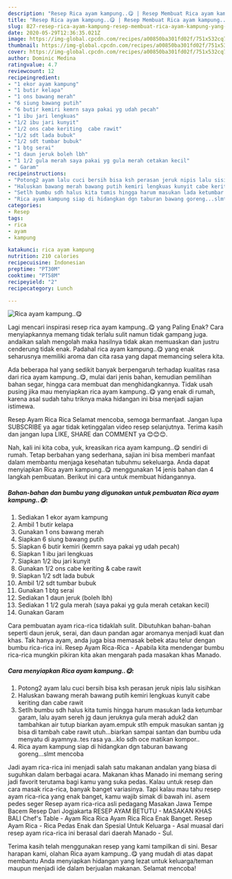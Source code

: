 ```yaml
---
description: "Resep Rica ayam kampung..😋 | Resep Membuat Rica ayam kampung..😋 Yang Enak dan Simpel"
title: "Resep Rica ayam kampung..😋 | Resep Membuat Rica ayam kampung..😋 Yang Enak dan Simpel"
slug: 827-resep-rica-ayam-kampung-resep-membuat-rica-ayam-kampung-yang-enak-dan-simpel
date: 2020-05-29T12:36:35.021Z
image: https://img-global.cpcdn.com/recipes/a00850ba301fd02f/751x532cq70/rica-ayam-kampung😋-foto-resep-utama.jpg
thumbnail: https://img-global.cpcdn.com/recipes/a00850ba301fd02f/751x532cq70/rica-ayam-kampung😋-foto-resep-utama.jpg
cover: https://img-global.cpcdn.com/recipes/a00850ba301fd02f/751x532cq70/rica-ayam-kampung😋-foto-resep-utama.jpg
author: Dominic Medina
ratingvalue: 4.7
reviewcount: 12
recipeingredient:
- "1 ekor ayam kampung"
- "1 butir kelapa"
- "1 ons bawang merah"
- "6 siung bawang putih"
- "6 butir kemiri kemrn saya pakai yg udah pecah"
- "1 ibu jari lengkuas"
- "1/2 ibu jari kunyit"
- "1/2 ons cabe keriting  cabe rawit"
- "1/2 sdt lada bubuk"
- "1/2 sdt tumbar bubuk"
- "1 btg serai"
- "1 daun jeruk boleh lbh"
- "1 1/2 gula merah saya pakai yg gula merah cetakan kecil"
- " Garam"
recipeinstructions:
- "Potong2 ayam lalu cuci bersih bisa ksh perasan jeruk nipis lalu sisihkan"
- "Haluskan bawang merah bawang putih kemiri lengkuas kunyit cabe keriting dan cabe rawit"
- "Setlh bumbu sdh halus kita tumis hingga harum masukan lada ketumbar garam, lalu ayam sereh jg daun jeruknya gula merah aduk2 dan tambahkan air tutup biarkan ayam.empuk stlh empuk masukan santan jg bisa di tambah cabe rawit utuh...biarkan sampai santan dan bumbu uda menyatu di ayamnya..tes rasa ya...klo sdh oce matikan kompor.."
- "Rica ayam kampung siap di hidangkan dgn taburan bawang goreng...slmt mencoba"
categories:
- Resep
tags:
- rica
- ayam
- kampung

katakunci: rica ayam kampung 
nutrition: 210 calories
recipecuisine: Indonesian
preptime: "PT30M"
cooktime: "PT58M"
recipeyield: "2"
recipecategory: Lunch

---
```



![Rica ayam kampung..😋](https://img-global.cpcdn.com/recipes/a00850ba301fd02f/751x532cq70/rica-ayam-kampung😋-foto-resep-utama.jpg)

Lagi mencari inspirasi resep rica ayam kampung..😋 yang Paling Enak? Cara menyiapkannya memang tidak terlalu sulit namun tidak gampang juga. andaikan salah mengolah maka hasilnya tidak akan memuaskan dan justru cenderung tidak enak. Padahal rica ayam kampung..😋 yang enak seharusnya memiliki aroma dan cita rasa yang dapat memancing selera kita.

Ada beberapa hal yang sedikit banyak berpengaruh terhadap kualitas rasa dari rica ayam kampung..😋, mulai dari jenis bahan, kemudian pemilihan bahan segar, hingga cara membuat dan menghidangkannya. Tidak usah pusing jika mau menyiapkan rica ayam kampung..😋 yang enak di rumah, karena asal sudah tahu triknya maka hidangan ini bisa menjadi sajian istimewa.

Resep Ayam Rica Rica Selamat mencoba, semoga bermanfaat. Jangan lupa SUBSCRIBE ya agar tidak ketinggalan video resep selanjutnya. Terima kasih dan jangan lupa LIKE, SHARE dan COMMENT ya 😊😊😊.


Nah, kali ini kita coba, yuk, kreasikan rica ayam kampung..😋 sendiri di rumah. Tetap berbahan yang sederhana, sajian ini bisa memberi manfaat dalam membantu menjaga kesehatan tubuhmu sekeluarga. Anda dapat menyiapkan Rica ayam kampung..😋 menggunakan 14 jenis bahan dan 4 langkah pembuatan. Berikut ini cara untuk membuat hidangannya.

<!--inarticleads1-->

##### Bahan-bahan dan bumbu yang digunakan untuk pembuatan Rica ayam kampung..😋:

1. Sediakan 1 ekor ayam kampung
1. Ambil 1 butir kelapa
1. Gunakan 1 ons bawang merah
1. Siapkan 6 siung bawang putih
1. Siapkan 6 butir kemiri (kemrn saya pakai yg udah pecah)
1. Siapkan 1 ibu jari lengkuas
1. Siapkan 1/2 ibu jari kunyit
1. Gunakan 1/2 ons cabe keriting &amp; cabe rawit
1. Siapkan 1/2 sdt lada bubuk
1. Ambil 1/2 sdt tumbar bubuk
1. Gunakan 1 btg serai
1. Sediakan 1 daun jeruk (boleh lbh)
1. Sediakan 1 1/2 gula merah (saya pakai yg gula merah cetakan kecil)
1. Gunakan  Garam


Cara pembuatan ayam rica-rica tidaklah sulit. Dibutuhkan bahan-bahan seperti daun jeruk, serai, dan daun pandan agar aromanya menjadi kuat dan khas. Tak hanya ayam, anda juga bisa memasak bebek atau telur dengan bumbu rica-rica ini. Resep Ayam Rica-Rica - Apabila kita mendengar bumbu rica-rica mungkin pikiran kita akan mengarah pada masakan khas Manado. 

<!--inarticleads2-->

##### Cara menyiapkan Rica ayam kampung..😋:

1. Potong2 ayam lalu cuci bersih bisa ksh perasan jeruk nipis lalu sisihkan
1. Haluskan bawang merah bawang putih kemiri lengkuas kunyit cabe keriting dan cabe rawit
1. Setlh bumbu sdh halus kita tumis hingga harum masukan lada ketumbar garam, lalu ayam sereh jg daun jeruknya gula merah aduk2 dan tambahkan air tutup biarkan ayam.empuk stlh empuk masukan santan jg bisa di tambah cabe rawit utuh...biarkan sampai santan dan bumbu uda menyatu di ayamnya..tes rasa ya...klo sdh oce matikan kompor..
1. Rica ayam kampung siap di hidangkan dgn taburan bawang goreng...slmt mencoba


Jadi ayam rica-rica ini menjadi salah satu makanan andalan yang biasa di suguhkan dalam berbagai acara. Makanan khas Manado ini memang sering jadi favorit terutama bagi kamu yang suka pedas. Kalau untuk resep dan cara masak rica-rica, banyak banget variasinya. Tapi kalau mau tahu resep ayam rica-rica yang enak banget, kamu wajib simak di bawah ini. asem pedes seger Resep ayam rica-rica asli pedagang Masakan Jawa Tempe Bacem Resep Dari Jogjakarta RESEP AYAM BETUTU - MASAKAN KHAS BALI Chef&#39;s Table - Ayam Rica Rica Ayam Rica Rica Enak Banget. Resep Ayam Rica - Rica Pedas Enak dan Spesial Untuk Keluarga - Asal muasal dari resep ayam rica-rica ini berasal dari daerah Manado - Sul. 

Terima kasih telah menggunakan resep yang kami tampilkan di sini. Besar harapan kami, olahan Rica ayam kampung..😋 yang mudah di atas dapat membantu Anda menyiapkan hidangan yang lezat untuk keluarga/teman maupun menjadi ide dalam berjualan makanan. Selamat mencoba!
